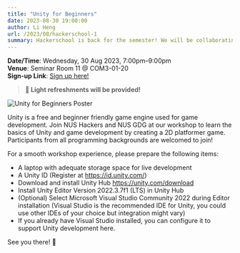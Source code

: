 ```yaml
---
title: "Unity for Beginners"
date: 2023-08-30 19:00:00
author: Li Heng
url: /2023/08/hackerschool-1
summary: Hackerschool is back for the semester! We will be collaborating with NUS GDG for our first workshop!
---
```


<!--
This workshop has ended; here are links to the materials and recording:

- [Slides](https://github.com/nushackers/hackertools-slides/releases/download/ht-2020-09-22/data-wrangling.pdf)
- [Recording](https://www.youtube.com/watch?v=MyL-RAbPZaY)
-->

**Date/Time**: Wednesday, 30 Aug 2023, 7:00pm&ndash;9:00pm<br />
**Venue**: Seminar Room 11 @ COM3-01-20<br />
**Sign-up Link**: [Sign up here!](https://hckr.cc/links)<br />

> **🥐 Light refreshments will be provided!**

<img src="/img/2023/hs/unity.png" alt="Unity for Beginners Poster" /><br />

Unity is a free and beginner friendly game engine used for game development. Join NUS Hackers and NUS GDG at our workshop to learn the basics of Unity and game development by creating a 2D platformer game. Participants from all programming backgrounds are welcomed to join!

For a smooth workshop experience, please prepare the following items:
- A laptop with adequate storage space for live development
- A Unity ID (Register at https://id.unity.com/)
- Download and install Unity Hub https://unity.com/download
- Install Unity Editor Version 2022.3.7f1 (LTS) in Unity Hub
- (Optional) Select Microsoft Visual Studio Community 2022 during Editor installation (Visual Studio is the recommended IDE for Unity, you could use other IDEs of your choice but integration might vary)
- If you already have Visual Studio installed, you can configure it to support Unity development here.

See you there! 👋

